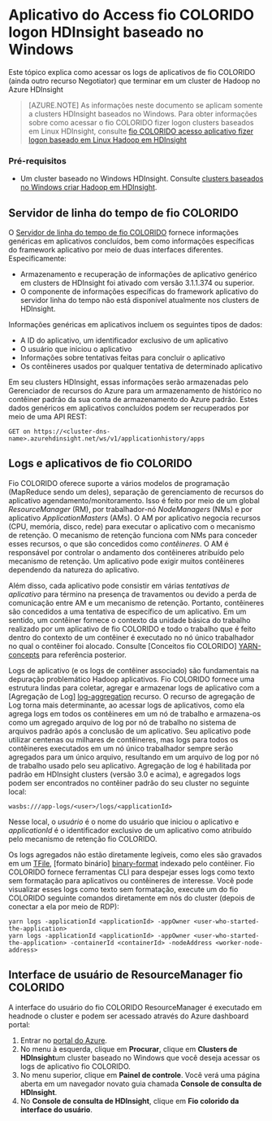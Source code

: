 <properties
    pageTitle="Logs de aplicativo do Access fio COLORIDO Hadoop programaticamente | Microsoft Azure"
    description="Aplicativo do Access programaticamente logs em um cluster de Hadoop em HDInsight."
    services="hdinsight"
    documentationCenter=""
    tags="azure-portal"
    authors="mumian" 
    manager="jhubbard"
    editor="cgronlun"/>

<tags
    ms.service="hdinsight"
    ms.workload="big-data"
    ms.tgt_pltfrm="na"
    ms.devlang="na"
    ms.topic="article"
    ms.date="10/19/2016"
    ms.author="jgao"/>

# <a name="access-yarn-application-logs-on-windows-based-hdinsight"></a>Aplicativo do Access fio COLORIDO logon HDInsight baseado no Windows

Este tópico explica como acessar os logs de aplicativos de fio COLORIDO (ainda outro recurso Negotiator) que terminar em um cluster de Hadoop no Azure HDInsight

> [AZURE.NOTE] As informações neste documento se aplicam somente a clusters HDInsight baseados no Windows. Para obter informações sobre como acessar o fio COLORIDO fizer logon clusters baseados em Linux HDInsight, consulte [fio COLORIDO acesso aplicativo fizer logon baseado em Linux Hadoop em HDInsight](hdinsight-hadoop-access-yarn-app-logs-linux.md)

### <a name="prerequisites"></a>Pré-requisitos

- Um cluster baseado no Windows HDInsight.  Consulte [clusters baseados no Windows criar Hadoop em HDInsight](hdinsight-provision-clusters.md).


## <a name="yarn-timeline-server"></a>Servidor de linha do tempo de fio COLORIDO

O <a href="http://hadoop.apache.org/docs/r2.4.0/hadoop-yarn/hadoop-yarn-site/TimelineServer.html" target="_blank">Servidor de linha do tempo de fio COLORIDO</a> fornece informações genéricas em aplicativos concluídos, bem como informações específicas do framework aplicativo por meio de duas interfaces diferentes. Especificamente:

* Armazenamento e recuperação de informações de aplicativo genérico em clusters de HDInsight foi ativado com versão 3.1.1.374 ou superior.
* O componente de informações específicas do framework aplicativo do servidor linha do tempo não está disponível atualmente nos clusters de HDInsight.


Informações genéricas em aplicativos incluem os seguintes tipos de dados:

* A ID do aplicativo, um identificador exclusivo de um aplicativo
* O usuário que iniciou o aplicativo
* Informações sobre tentativas feitas para concluir o aplicativo
* Os contêineres usados por qualquer tentativa de determinado aplicativo

Em seu clusters HDInsight, essas informações serão armazenadas pelo Gerenciador de recursos do Azure para um armazenamento de histórico no contêiner padrão da sua conta de armazenamento do Azure padrão. Estes dados genéricos em aplicativos concluídos podem ser recuperados por meio de uma API REST:

    GET on https://<cluster-dns-name>.azurehdinsight.net/ws/v1/applicationhistory/apps


## <a name="yarn-applications-and-logs"></a>Logs e aplicativos de fio COLORIDO

Fio COLORIDO oferece suporte a vários modelos de programação (MapReduce sendo um deles), separação de gerenciamento de recursos do aplicativo agendamento/monitoramento. Isso é feito por meio de um global *ResourceManager* (RM), por trabalhador-nó *NodeManagers* (NMs) e por aplicativo *ApplicationMasters* (AMs). O AM por aplicativo negocia recursos (CPU, memória, disco, rede) para executar o aplicativo com o mecanismo de retenção. O mecanismo de retenção funciona com NMs para conceder esses recursos, o que são concedidos como *contêineres*. O AM é responsável por controlar o andamento dos contêineres atribuído pelo mecanismo de retenção. Um aplicativo pode exigir muitos contêineres dependendo da natureza do aplicativo.

Além disso, cada aplicativo pode consistir em várias *tentativas de aplicativo* para término na presença de travamentos ou devido a perda de comunicação entre AM e um mecanismo de retenção. Portanto, contêineres são concedidos a uma tentativa de específico de um aplicativo. Em um sentido, um contêiner fornece o contexto da unidade básica do trabalho realizado por um aplicativo de fio COLORIDO e todo o trabalho que é feito dentro do contexto de um contêiner é executado no nó único trabalhador no qual o contêiner foi alocado. Consulte [Conceitos fio COLORIDO] [ YARN-concepts] para referência posterior.

Logs de aplicativo (e os logs de contêiner associado) são fundamentais na depuração problemático Hadoop aplicativos. Fio COLORIDO fornece uma estrutura lindas para coletar, agregar e armazenar logs de aplicativo com a [Agregação de Log] [ log-aggregation] recurso. O recurso de agregação de Log torna mais determinante, ao acessar logs de aplicativos, como ela agrega logs em todos os contêineres em um nó de trabalho e armazena-os como um agregado arquivo de log por nó de trabalho no sistema de arquivos padrão após a conclusão de um aplicativo. Seu aplicativo pode utilizar centenas ou milhares de contêineres, mas logs para todos os contêineres executados em um nó único trabalhador sempre serão agregados para um único arquivo, resultando em um arquivo de log por nó de trabalho usado pelo seu aplicativo. Agregação de log é habilitada por padrão em HDInsight clusters (versão 3.0 e acima), e agregados logs podem ser encontrados no contêiner padrão do seu cluster no seguinte local:

    wasbs:///app-logs/<user>/logs/<applicationId>

Nesse local, o *usuário* é o nome do usuário que iniciou o aplicativo e *applicationId* é o identificador exclusivo de um aplicativo como atribuído pelo mecanismo de retenção fio COLORIDO.

Os logs agregados não estão diretamente legíveis, como eles são gravados em um [TFile][T-file], [formato binário] [ binary-format] indexado pelo contêiner. Fio COLORIDO fornece ferramentas CLI para despejar esses logs como texto sem formatação para aplicativos ou contêineres de interesse. Você pode visualizar esses logs como texto sem formatação, execute um do fio COLORIDO seguinte comandos diretamente em nós do cluster (depois de conectar a ela por meio de RDP):

    yarn logs -applicationId <applicationId> -appOwner <user-who-started-the-application>
    yarn logs -applicationId <applicationId> -appOwner <user-who-started-the-application> -containerId <containerId> -nodeAddress <worker-node-address>


## <a name="yarn-resourcemanager-ui"></a>Interface de usuário de ResourceManager fio COLORIDO

A interface do usuário do fio COLORIDO ResourceManager é executado em headnode o cluster e podem ser acessado através do Azure dashboard portal: 

1. Entrar no [portal do Azure](https://portal.azure.com/). 
2. No menu à esquerda, clique em **Procurar**, clique em **Clusters de HDInsight**um cluster baseado no Windows que você deseja acessar os logs de aplicativo fio COLORIDO.
3. No menu superior, clique em **Painel de controle**. Você verá uma página aberta em um navegador novato guia chamada **Console de consulta de HDInsight**.
4. No **Console de consulta de HDInsight**, clique em **Fio colorido da interface do usuário**.




[YARN-timeline-server]:http://hadoop.apache.org/docs/r2.4.0/hadoop-yarn/hadoop-yarn-site/TimelineServer.html
[log-aggregation]:http://hortonworks.com/blog/simplifying-user-logs-management-and-access-in-yarn/
[T-file]:https://issues.apache.org/jira/secure/attachment/12396286/TFile%20Specification%2020081217.pdf
[binary-format]:https://issues.apache.org/jira/browse/HADOOP-3315
[YARN-concepts]:http://hortonworks.com/blog/apache-hadoop-yarn-concepts-and-applications/

